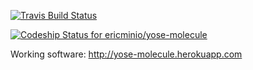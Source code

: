 [![Travis Build Status](https://travis-ci.org/ericminio/yose-molecule.svg?branch=master)](https://travis-ci.org/ericminio/yose-molecule)

[ ![Codeship Status for ericminio/yose-molecule](https://www.codeship.io/projects/e85cb4e0-497b-0132-ee40-3eba52c112f3/status)](https://www.codeship.io/projects/46113)

Working software: http://yose-molecule.herokuapp.com

